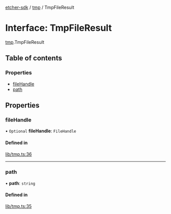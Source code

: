 [etcher-sdk](../README.md) / [tmp](../modules/tmp.md) / TmpFileResult

# Interface: TmpFileResult

[tmp](../modules/tmp.md).TmpFileResult

## Table of contents

### Properties

- [fileHandle](tmp.TmpFileResult.md#filehandle)
- [path](tmp.TmpFileResult.md#path)

## Properties

### fileHandle

• `Optional` **fileHandle**: `FileHandle`

#### Defined in

[lib/tmp.ts:36](https://github.com/balena-io-modules/etcher-sdk/blob/2636458/lib/tmp.ts#L36)

___

### path

• **path**: `string`

#### Defined in

[lib/tmp.ts:35](https://github.com/balena-io-modules/etcher-sdk/blob/2636458/lib/tmp.ts#L35)
